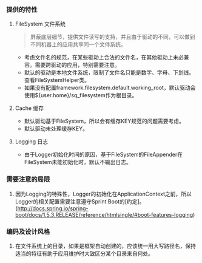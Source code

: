 ### 提供的特性
1. FileSystem 文件系统
    > 屏蔽底层细节，提供文件读写的支持，并且由于驱动的不同，可以做到不同机器上的应用共享同一个文件系统。

    - 考虑文件名的规范，在某些驱动上合法的文件名，在其他驱动上未必兼容。需要跨驱动的应用，特别需要注意。
    - 默认的驱动是本地文件系统，限制了文件名只能是数字、字母、下划线。查看FileSystemHelper类。
    - 如果没有配置framework.filesystem.default.working_root，默认驱动会使用${user.home}/sq_filesystem作为根目录。

1. Cache 缓存
    - 默认驱动基于FileSystem，所以会有缓存KEY规范的问题需要考虑。
    - 默认驱动未处理缓存KEY。

1. Logging 日志
    - 由于Logger初始化时间的原因，基于FileSystem的FileAppender在FileSystem未能初始化时，默认不输出日志。

### 需要注意的局限
1. 因为Logging的特殊性，Logger的初始化在ApplicationContext之前，所以Logger的相关配置需要注意遵守Sprint Boot的[约定]。
(http://docs.spring.io/spring-boot/docs/1.5.3.RELEASE/reference/htmlsingle/#boot-features-logging)

### 编码及设计风格
1. 在文件系统上的目录，如果是框架自动创建的，应该统一用大写路径名，保持适当的特征有助于应用维护时大致区分某个目录来自何处。
